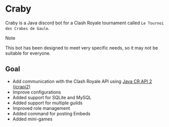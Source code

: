 # Craby

Craby is a Java discord bot for a Clash Royale tournament called `Le Tournoi des Crabes de Gaule`.

> [!NOTE]
> This bot has been designed to meet very specific needs, so it may not be suitable for everyone.

## Goal

- Add communication with the Clash Royale API using [Java CR API 2 (jcrapi2)](https://github.com/mlieshoff/jcrapi2)
- Improve configurations
- Added support for SQLite and MySQL
- Added support for multiple guilds
- Improved role management
- Added command for posting Embeds
- Added mini-games
